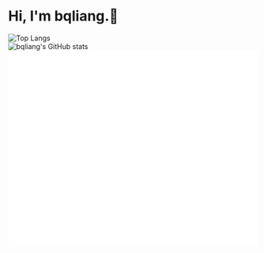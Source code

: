 # Hi, I'm bqliang.👋  

![Top Langs](https://github-readme-stats.vercel.app/api/top-langs/?username=bqliang&layout=compact)  
![bqliang's GitHub stats](https://github-readme-stats.vercel.app/api?username=bqliang&show_icons=true&include_all_commits=true&count_private=true)  
![Metrics](./github-metrics.svg)
